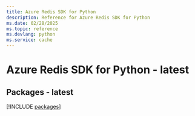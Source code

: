 ```yaml
---
title: Azure Redis SDK for Python
description: Reference for Azure Redis SDK for Python
ms.date: 02/28/2025
ms.topic: reference
ms.devlang: python
ms.service: cache
---
```

# Azure Redis SDK for Python - latest
## Packages - latest
[!INCLUDE [packages](redis-index.md)]